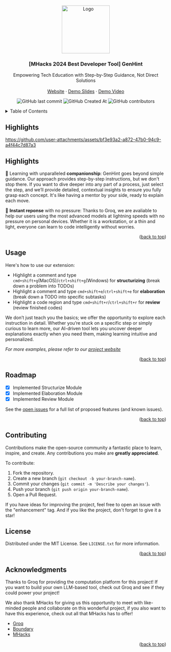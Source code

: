 <!-- Improved compatibility of back to top link: See: https://github.com/othneildrew/Best-README-Template/pull/73 -->
<a id="readme-top"></a>
<!--
*** Thanks for checking out the Best-README-Template. If you have a suggestion
*** that would make this better, please fork the repo and create a pull request
*** or simply open an issue with the tag "enhancement".
*** Don't forget to give the project a star!
*** Thanks again! Now go create something AMAZING! :D
-->



<!-- PROJECT SHIELDS -->
<!--
*** I'm using markdown "reference style" links for readability.
*** Reference links are enclosed in brackets [ ] instead of parentheses ( ).
*** See the bottom of this document for the declaration of the reference variables
*** for contributors-url, forks-url, etc. This is an optional, concise syntax you may use.
*** https://www.markdownguide.org/basic-syntax/#reference-style-links
-->



<!-- PROJECT LOGO -->
<br />

<div align="center">
  <a href="https://sites.google.com/d/1lDH1pK1y581NtYb5FtCvwJgwXDLnYV2L/p/17SHdUzvbUBPMRP2kwfeqwLd86GHMoWBM/edit">
    <img src="https://i.ibb.co/PMfnqdD/Logo.png" alt="Logo" width="150">
  </a>
  <h3 align="center">[MHacks 2024 Best Developer Tool] GenHint</h3>


  <p align="center">
 Empowering Tech Education with Step-by-Step Guidance, Not Direct Solutions
    <br />
    <br />
    <a href="https://sites.google.com/umich.edu/genhint/home">Website</a>
    ·
    <a href="https://docs.google.com/presentation/d/1Hema8aINeFc_Ei6GI9Ywr5kVhC1Pzar6dIe9H8K3xzc/edit?usp=sharing"> Demo Slides</a>
    ·
    <a href="https://www.youtube.com/watch?v=uRG69cioOyA">Demo Video</a>
  </p>

![GitHub last commit](https://img.shields.io/github/last-commit/zichenzhang04/GenHint)
![GitHub Created At](https://img.shields.io/github/created-at/zichenzhang04/GenHint)
![GitHub contributors](https://img.shields.io/github/contributors/zichenzhang04/GenHint)
</div>



<!-- TABLE OF CONTENTS -->

<details>
  <summary>Table of Contents</summary>
  <ol>
    <li>
      <a href="#Highlights">Highlights</a>
      <ul>
        <li><a href="#built-with">Built With</a></li>
      </ul>
    </li>
    <li><a href="#usage">Usage</a></li>
    <li><a href="#roadmap">Roadmap</a></li>
    <li><a href="#contributing">Contributing</a></li>
    <li><a href="#license">License</a></li>
    <li><a href="#contact">Contact</a></li>
    <li><a href="#acknowledgments">Acknowledgments</a></li>
  </ol>
</details>




<!-- ABOUT THE PROJECT -->
## Highlights


https://github.com/user-attachments/assets/bf3e93a2-a872-47b0-94c9-a4f44c7d87a3

## Highlights

<!-- <div align="left">
  <a href="">
    <img src="images\pipeline.png">
  </a>
</div> -->

👥 Learning with unparalleled **companionship**: GenHint goes beyond simple guidance. Our approach provides step-by-step instructions, but we don't stop there. If you want to dive deeper into any part of a process, just select the step, and we’ll provide detailed, contextual insights to ensure you fully grasp each concept. It's like having a mentor by your side, ready to explain each move.

🚀 **Instant reponse** with no pressure: Thanks to Groq, we are avaliable to help our users using the most advanced models at lightning speeds with no pressure on personal devices. Whether it is a workstation, or a thin and light, everyone can learn to code intelligently without worries.

<p align="right">(<a href="#readme-top">back to top</a>)</p>

## Usage

Here's how to use our extension:

- Highlight a comment and type `cmd+shift+g`(MacOS)/`ctrl+shift+g`(Windows) for **structurizing** (break down a problem into TODOs)
- Highlight a comment and type `cmd+shift+e`/`ctrl+shift+e` for **elaboration** (break down a TODO into specific subtasks)
- Highlight a code region and type `cmd+shift+r`/`ctrl+shift+r` for **review** (review finished codes)

We don’t just teach you the basics; we offer the opportunity to explore  each instruction in detail. Whether you’re stuck on a specific step or  simply curious to learn more, our AI-driven tool lets you uncover deeper explanations exactly when you need them, making learning intuitive and  personalized.

_For more examples, please refer to our [project website](https://sites.google.com/umich.edu/genhint/home)_

<p align="right">(<a href="#readme-top">back to top</a>)</p>



<!-- ## Built With

* [![Node][Node.js]][Node-url]
* <a href="https://groq.com/">
    <img src="https://groq.com/wp-content/uploads/2024/03/logo-nos1.svg " alt="Groq" style="float: left; width: 60px;">
  </a>

<p align="right">(<a href="#readme-top">back to top</a>)</p> -->


<!-- ROADMAP -->
## Roadmap

- [x] Implemented Structurize Module
- [x] Implemented Elaboration Module
- [x] Implemented Review Module

See the [open issues](https://github.com/zichenzhang04/GenHint/issues) for a full list of proposed features (and known issues).

<p align="right">(<a href="#readme-top">back to top</a>)</p>

<!-- CONTRIBUTING -->

## Contributing

Contributions make the open-source community a fantastic place to learn, inspire, and create. Any contributions you make are **greatly appreciated**.

To contribute:

1. Fork the repository.
2. Create a new branch (`git checkout -b your-branch-name`).
3. Commit your changes (`git commit -m 'Describe your changes'`).
4. Push your branch (`git push origin your-branch-name`).
5. Open a Pull Request.

If you have ideas for improving the project, feel free to open an issue with the "enhancement" tag. And if you like the project, don't forget to give it a star!


## License

Distributed under the MIT License. See `LICENSE.txt` for more information.

<p align="right">(<a href="#readme-top">back to top</a>)</p>

<!-- CONTACT -->

<!-- ## Contact

Project Link: [https://github.com/zichenzhang04/GenHint](https://github.com/zichenzhang04/GenHint)

<p align="right">(<a href="#readme-top">back to top</a>)</p> -->

<!-- ACKNOWLEDGMENTS -->

## Acknowledgments

Thanks to Groq for providing the computation platform for this project! If you want to build your own LLM-based tool, check out Groq and see if they could power your project!

We also thank MHacks for giving us this opportunity to meet with like-minded people and collaborate on this wonderful project, if you also want to have this experience, check out all that MHacks has to offer!

* [Groq](https://groq.com/)
* [Boundary](https://www.boundaryml.com/)
* [MHacks](https://www.mhacks.org/)

<p align="right">(<a href="#readme-top">back to top</a>)</p>



<!-- MARKDOWN LINKS & IMAGES -->
<!-- https://www.markdownguide.org/basic-syntax/#reference-style-links -->
[contributors-shield]: https://img.shields.io/github/contributors/othneildrew/Best-README-Template.svg?style=for-the-badge
[contributors-url]: https://github.com/othneildrew/Best-README-Template/graphs/contributors
[forks-shield]: https://img.shields.io/github/forks/othneildrew/Best-README-Template.svg?style=for-the-badge
[forks-url]: https://github.com/othneildrew/Best-README-Template/network/members
[stars-shield]: https://img.shields.io/github/stars/othneildrew/Best-README-Template.svg?style=for-the-badge
[stars-url]: https://github.com/othneildrew/Best-README-Template/stargazers
[issues-shield]: https://img.shields.io/github/issues/othneildrew/Best-README-Template.svg?style=for-the-badge
[issues-url]: https://github.com/othneildrew/Best-README-Template/issues
[license-shield]: https://img.shields.io/github/license/othneildrew/Best-README-Template.svg?style=for-the-badge
[license-url]: https://github.com/othneildrew/Best-README-Template/blob/master/LICENSE.txt
[linkedin-shield]: https://img.shields.io/badge/-LinkedIn-black.svg?style=for-the-badge&logo=linkedin&colorB=555
[linkedin-url]: https://linkedin.com/in/othneildrew
[product-screenshot]: images/screenshot.png
[Next.js]: https://img.shields.io/badge/next.js-000000?style=for-the-badge&logo=nextdotjs&logoColor=white
[Next-url]: https://nextjs.org/
[React.js]: https://img.shields.io/badge/React-20232A?style=for-the-badge&logo=react&logoColor=61DAFB
[React-url]: https://reactjs.org/
[Vue.js]: https://img.shields.io/badge/Vue.js-35495E?style=for-the-badge&logo=vuedotjs&logoColor=4FC08D
[Vue-url]: https://vuejs.org/
[Angular.io]: https://img.shields.io/badge/Angular-DD0031?style=for-the-badge&logo=angular&logoColor=white
[Angular-url]: https://angular.io/
[Svelte.dev]: https://img.shields.io/badge/Svelte-4A4A55?style=for-the-badge&logo=svelte&logoColor=FF3E00
[Svelte-url]: https://svelte.dev/
[Laravel.com]: https://img.shields.io/badge/Laravel-FF2D20?style=for-the-badge&logo=laravel&logoColor=white
[Laravel-url]: https://laravel.com
[Bootstrap.com]: https://img.shields.io/badge/Bootstrap-563D7C?style=for-the-badge&logo=bootstrap&logoColor=white
[Bootstrap-url]: https://getbootstrap.com
[JQuery.com]: https://img.shields.io/badge/jQuery-0769AD?style=for-the-badge&logo=jquery&logoColor=white
[JQuery-url]: https://jquery.com
[Node-url]:https://nodejs.org
[Node.js]:https://img.shields.io/badge/node.js-339933?style=for-the-badge&logo=Node.js&logoColor=white
[Groq-url]: https://groq.com/
[Groq.js]:https://groq.com/wp-content/uploads/2024/03/logo-nos1.svg

